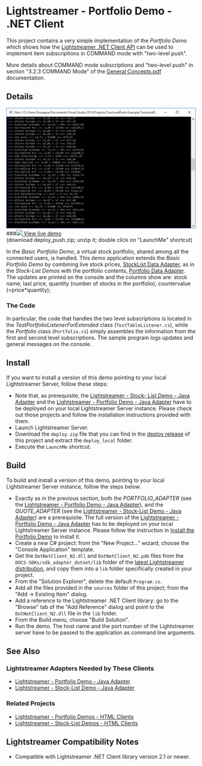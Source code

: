 # Lightstreamer - Portfolio Demo - .NET Client

This project contains a very simple implementation of the *Portfolio Demo* which shows how the [Lightstreamer .NET Client API](http://www.lightstreamer.com/docs/client_dotnet_api/frames.html) can be used to implement item subscriptions in COMMAND mode with "two-level push".

More details about COMMAND mode subscriptions and "two-level push" in section "3.2.3 COMMAND Mode" of the [General Concepts.pdf](http://www.lightstreamer.com/docs/base/General%20Concepts.pdf) documentation.

<!-- START DESCRIPTION lightstreamer-example-portfolio-client-dotnet -->

## Details

[![screenshot](screen_large.png)](http://demos.lightstreamer.com/DotNetPortfolioDemo/deploy_push.zip)<br>
###[![](http://demos.lightstreamer.com/site/img/play.png) View live demo](http://demos.lightstreamer.com/DotNetPortfolioDemo/deploy_push.zip)<br>
(download deploy_push.zip; unzip it; double click on "LaunchMe" shortcut)

In the *Basic Portfolio Demo*, a virtual stock portfolio, shared among all the connected users, is handled. This demo application extends the *Basic Portfolio Demo* by combining live stock prices, [StockList Data Adapter](https://github.com/Lightstreamer/Lightstreamer-example-Stocklist-adapter-java), as in the *Stock-List Demos* with the portfolio contents, [Portfolio Data Adapter](https://github.com/Lightstreamer/Lightstreamer-example-Portfolio-adapter-java).
The updates are printed on the console and the columns show are: stock name, last price, quantity (number of stocks in the portfolio), countervalue (=price*quantity);

### The Code

In particular, the code that handles the two level subscriptions is located in the *TestPortfolioListenerForExtended* class (`TestTableListener.cs`), while the *Portfolio* class (`Portfolio.cs`) simply assembles the information from the first and second level subscriptions.
The sample program logs updates and general messages on the console.

<!-- END DESCRIPTION lightstreamer-example-portfolio-client-dotnet -->

## Install 

If you want to install a version of this demo pointing to your local Lightstreamer Server, follow these steps:

* Note that, as prerequisite, the [Lightstreamer - Stock- List Demo - Java Adapter](https://github.com/Weswit/Lightstreamer-example-Stocklist-adapter-java) and the [Lightstreamer - Portfolio Demo - Java Adapter](https://github.com/Weswit/Lightstreamer-example-Portfolio-adapter-java) have to be deployed on your local Lightstreamer Server instance. 
Please check out those projects and follow the installation instructions provided with them.
* Launch Lightstreamer Server.
* Download the `deploy.zip` file that you can find in the [deploy release](https://github.com/Lightstreamer/Lightstreamer-example-Portfolio-client-dotnet/releases) of this project and extract the `deploy_local` folder.
* Execute the `LaunchMe` shortcut.

## Build

To build and install a version of this demo, pointing to your local Lightstreamer Server instance, follow the steps below.

* Exactly as in the previous section, both the *PORTFOLIO_ADAPTER* (see the [Lightstreamer - Portfolio Demo - Java Adapter](https://github.com/Weswit/Lightstreamer-example-Portfolio-adapter-java)), and the *QUOTE_ADAPTER* (see the [Lightstreamer - Stock-List Demo - Java Adapter](https://github.com/Weswit/Lightstreamer-example-StockList-adapter-java)) are a prerequisite. The full version of the [Lightstreamer - Portfolio Demo - Java Adapter](https://github.com/Weswit/Lightstreamer-example-Portfolio-adapter-java) has to be deployed on your local Lightstreamer Server instance. Please follow the instruction in [Install the Portfolio Demo](https://github.com/Weswit/Lightstreamer-example-Portfolio-adapter-java#install-the-portfolio-demo) to install it.
* Create a new C# project: from the "New Project..." wizard, choose the "Console Application" template.
* Get the `DotNetClient_N2.dll` and `DotNetClient_N2.pdb` files from the `DOCS-SDKs/sdk_adapter_dotnet/lib` folder of the [latest Lightstreamer distribution](http://www.lightstreamer.com/download), and copy them into a `lib` folder specifically created in your project.
* From the "Solution Explorer", delete the default `Program.cs`.
* Add all the files provided in the `sources` folder of this project; from the "Add -> Existing Item" dialog.
* Add a reference to the Lightstreamer .NET Client library: go to the "Browse" tab of the "Add Reference" dialog and point to the `DotNetClient_N2.dll` file in the `lib` folder.
* From the Build menu, choose "Build Solution".
* Run the demo. The host name and the port number of the Lightstreamer server have to be passed to the application as command line arguments.<BR/>

## See Also

### Lightstreamer Adapters Needed by These Clients
<!-- START RELATED_ENTRIES -->

* [Lightstreamer - Portfolio Demo - Java Adapter](https://github.com/Weswit/Lightstreamer-example-Portfolio-adapter-java)
* [Lightstreamer - Stock-List Demo - Java Adapter](https://github.com/Weswit/Lightstreamer-example-Stocklist-adapter-java)

<!-- END RELATED_ENTRIES -->

### Related Projects

* [Lightstreamer - Portfolio Demos - HTML Clients](https://github.com/Weswit/Lightstreamer-example-Portfolio-client-javascript)
* [Lightstreamer - Stock-List Demos - HTML Clients](https://github.com/Weswit/Lightstreamer-example-Stocklist-client-javascript)

## Lightstreamer Compatibility Notes

- Compatible with Lightstreamer .NET Client library version 2.1 or newer.
